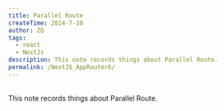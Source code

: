 ```yaml
---
title: Parallel Route
createTime: 2024-7-10
author: ZQ
tags:
  - react
  - NextJs
description: This note records things about Parallel Route.
permalink: /NextJS_AppRouter6/
---
```

<br> This note records things about Parallel Route.
<!-- more -->

